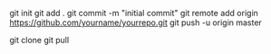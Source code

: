 git init
git add .
git commit -m "initial commit"
git remote add origin https://github.com/yourname/yourrepo.git
git push -u origin master

git clone
git pull 
